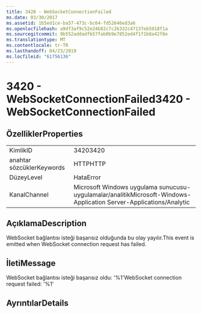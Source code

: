 ```yaml
---
title: 3420 - WebSocketConnectionFailed
ms.date: 03/30/2017
ms.assetid: 1b5ed1ce-ba57-473c-bc64-fd52646ed3a6
ms.openlocfilehash: a9df3af9c52e24b82c7c26332c47137eb5918f1a
ms.sourcegitcommit: 9b552addadfb57fab0b9e7852ed4f1f1b8a42f8e
ms.translationtype: MT
ms.contentlocale: tr-TR
ms.lasthandoff: 04/23/2019
ms.locfileid: "61756136"
---
```

# <a name="3420---websocketconnectionfailed"></a><span data-ttu-id="f4b4c-102">3420 - WebSocketConnectionFailed</span><span class="sxs-lookup"><span data-stu-id="f4b4c-102">3420 - WebSocketConnectionFailed</span></span>
## <a name="properties"></a><span data-ttu-id="f4b4c-103">Özellikler</span><span class="sxs-lookup"><span data-stu-id="f4b4c-103">Properties</span></span>  
  
|||  
|-|-|  
|<span data-ttu-id="f4b4c-104">Kimlik</span><span class="sxs-lookup"><span data-stu-id="f4b4c-104">ID</span></span>|<span data-ttu-id="f4b4c-105">3420</span><span class="sxs-lookup"><span data-stu-id="f4b4c-105">3420</span></span>|  
|<span data-ttu-id="f4b4c-106">anahtar sözcükler</span><span class="sxs-lookup"><span data-stu-id="f4b4c-106">Keywords</span></span>|<span data-ttu-id="f4b4c-107">HTTP</span><span class="sxs-lookup"><span data-stu-id="f4b4c-107">HTTP</span></span>|  
|<span data-ttu-id="f4b4c-108">Düzey</span><span class="sxs-lookup"><span data-stu-id="f4b4c-108">Level</span></span>|<span data-ttu-id="f4b4c-109">Hata</span><span class="sxs-lookup"><span data-stu-id="f4b4c-109">Error</span></span>|  
|<span data-ttu-id="f4b4c-110">Kanal</span><span class="sxs-lookup"><span data-stu-id="f4b4c-110">Channel</span></span>|<span data-ttu-id="f4b4c-111">Microsoft Windows uygulama sunucusu-uygulamalar/analitik</span><span class="sxs-lookup"><span data-stu-id="f4b4c-111">Microsoft-Windows-Application Server-Applications/Analytic</span></span>|  
  
## <a name="description"></a><span data-ttu-id="f4b4c-112">Açıklama</span><span class="sxs-lookup"><span data-stu-id="f4b4c-112">Description</span></span>  
 <span data-ttu-id="f4b4c-113">WebSocket bağlantısı isteği başarısız olduğunda bu olay yayılır.</span><span class="sxs-lookup"><span data-stu-id="f4b4c-113">This event is emitted when WebSocket connection request has failed.</span></span>  
  
## <a name="message"></a><span data-ttu-id="f4b4c-114">İleti</span><span class="sxs-lookup"><span data-stu-id="f4b4c-114">Message</span></span>  
 <span data-ttu-id="f4b4c-115">WebSocket bağlantısı isteği başarısız oldu: '%1'</span><span class="sxs-lookup"><span data-stu-id="f4b4c-115">WebSocket connection request failed: '%1'</span></span>  
  
## <a name="details"></a><span data-ttu-id="f4b4c-116">Ayrıntılar</span><span class="sxs-lookup"><span data-stu-id="f4b4c-116">Details</span></span>
